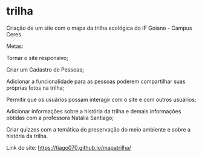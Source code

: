 # trilha
Criação de um site com o mapa da trilha ecológica do IF Goiano - Campus Ceres

Metas:

  Tornar o site responsivo; 
  
  Criar um Cadastro de Pessoas; 
  
  Adicionar a funcionalidade para as pessoas poderem compartilhar suas próprias fotos na trilha; 
  
  Permitir que os usuários possam interagir com  o site e com outros usuários; 
  
  Adicionar informações sobre a história da trilha e demais informações obtidas com a professora Natália Santiago; 
  
  Criar quizzes com a temática de preservação do meio ambiente e sobre a história da trilha.
  
Link do site: https://tiago070.github.io/mapatrilha/
